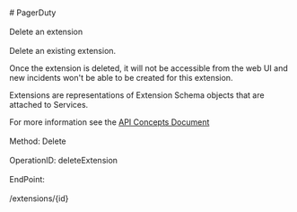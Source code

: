 <br>#     PagerDuty</br>
<br>Delete an extension</br>
<br>Delete an existing extension. 

Once the extension is deleted, it will not be accessible from the web UI and new incidents won't be able to be created for this extension.

Extensions are representations of Extension Schema objects that are attached to Services.

For more information see the [API Concepts Document](../../docs/CONCEPTS.md#extensions)
</br>
<br>Method: Delete</br>
<br>OperationID: deleteExtension</br>
<br>EndPoint:</br>
<br>/extensions/{id}</br>
